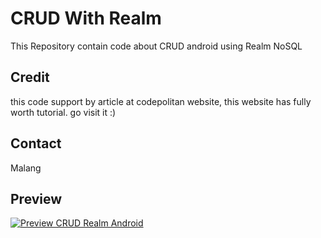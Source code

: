 # CRUD With Realm
This Repository contain code about CRUD android using Realm NoSQL

## Credit

this code support by article at codepolitan website, this website has fully worth tutorial. go visit it :)

## Contact

Malang

## Preview

[![Preview CRUD Realm Android](https://img.youtube.com/vi/YOUTUBE_VIDEO_ID_HERE/0.jpg)](https://www.youtube.com/watch?v=9Y6i6Opoy9I)
